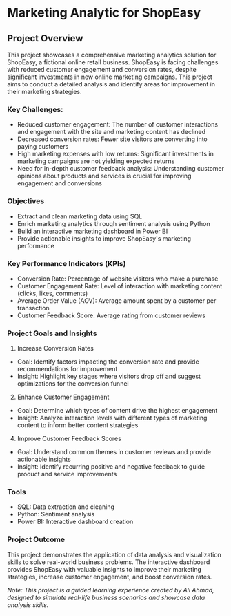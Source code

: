 # Marketing Analytic for ShopEasy

## Project Overview
This project showcases a comprehensive marketing analytics solution for ShopEasy, a fictional online retail business. ShopEasy is facing challenges with reduced customer engagement and conversion rates, despite significant investments in new online marketing campaigns. This project aims to conduct a detailed analysis and identify areas for improvement in their marketing strategies.

### Key Challenges:

- Reduced customer engagement: The number of customer interactions and engagement with the site and marketing content has declined
- Decreased conversion rates: Fewer site visitors are converting into paying customers
- High marketing expenses with low returns: Significant investments in marketing campaigns are not yielding expected returns
- Need for in-depth customer feedback analysis: Understanding customer opinions about products and services is crucial for improving engagement and conversions

### Objectives
- Extract and clean marketing data using SQL
- Enrich marketing analytics through sentiment analysis using Python
- Build an interactive marketing dashboard in Power BI
- Provide actionable insights to improve ShopEasy's marketing performance

### Key Performance Indicators (KPIs)
- Conversion Rate: Percentage of website visitors who make a purchase
- Customer Engagement Rate: Level of interaction with marketing content (clicks, likes, comments)
- Average Order Value (AOV): Average amount spent by a customer per transaction
- Customer Feedback Score: Average rating from customer reviews

### Project Goals and Insights
1. Increase Conversion Rates
- Goal: Identify factors impacting the conversion rate and provide recommendations for improvement </n>
- Insight: Highlight key stages where visitors drop off and suggest optimizations for the conversion funnel

2. Enhance Customer Engagement
- Goal: Determine which types of content drive the highest engagement
- Insight: Analyze interaction levels with different types of marketing content to inform better content strategies

4. Improve Customer Feedback Scores
- Goal: Understand common themes in customer reviews and provide actionable insights</n>
- Insight: Identify recurring positive and negative feedback to guide product and service improvements

### Tools 

- SQL: Data extraction and cleaning
- Python: Sentiment analysis
- Power BI: Interactive dashboard creation

### Project Outcome
This project demonstrates the application of data analysis and visualization skills to solve real-world business problems. The interactive dashboard provides ShopEasy with valuable insights to improve their marketing strategies, increase customer engagement, and boost conversion rates.

*Note: This project is a guided learning experience created by Ali Ahmad, designed to simulate real-life business scenarios and showcase data analysis skills.*
